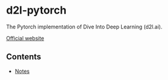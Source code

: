 # d2l-pytorch

The Pytorch implementation of Dive Into Deep Learning (d2l.ai).

[Official website](https://courses.d2l.ai/zh-v2/)

## Contents

- [Notes](notes)
